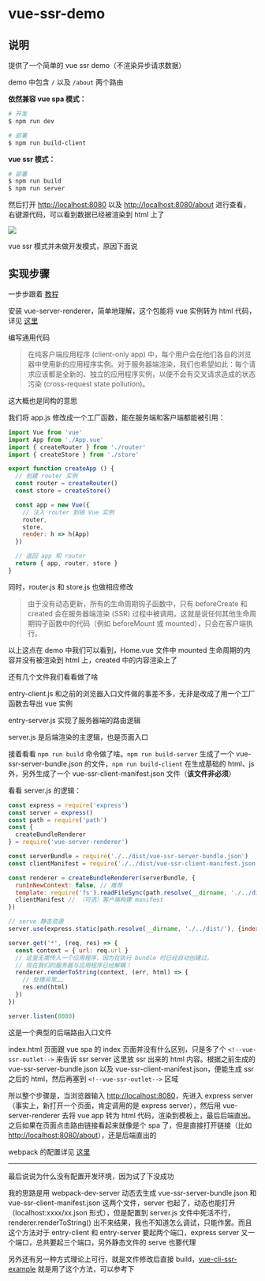 # vue-ssr-demo

## 说明

提供了一个简单的 vue ssr demo（不渲染异步请求数据）

demo 中包含 `/` 以及 `/about` 两个路由

**依然兼容 vue spa 模式：**

```bash
# 开发
$ npm run dev

# 部署
$ npm run build-client
```

**vue ssr 模式：**

```bash
# 部署
$ npm run build
$ npm run server
```

然后打开 <http://localhost:8080> 以及 <http://localhost:8080/about> 进行查看，右键源代码，可以看到数据已经被渲染到 html 上了

![](https://ws1.sinaimg.cn/large/006tKfTcly1g0juo7zau7j32520bs0xy.jpg)

vue ssr 模式并未做开发模式，原因下面说

## 实现步骤

一步步跟着 [教程](https://ssr.vuejs.org/zh/guide/)

安装 vue-server-renderer，简单地理解，这个包能将 vue 实例转为 html 代码，详见 [这里](https://ssr.vuejs.org/zh/guide/)

编写通用代码

> 在纯客户端应用程序 (client-only app) 中，每个用户会在他们各自的浏览器中使用新的应用程序实例。对于服务器端渲染，我们也希望如此：每个请求应该都是全新的、独立的应用程序实例，以便不会有交叉请求造成的状态污染 (cross-request state pollution)。

这大概也是同构的意思

我们将 app.js 修改成一个工厂函数，能在服务端和客户端都能被引用：

```js
import Vue from 'vue'
import App from './App.vue'
import { createRouter } from './router'
import { createStore } from './store'

export function createApp () {
  // 创建 router 实例
  const router = createRouter()
  const store = createStore()

  const app = new Vue({
    // 注入 router 到根 Vue 实例
    router,
    store,
    render: h => h(App)
  })

  // 返回 app 和 router
  return { app, router, store }
}
```

同时，router.js 和 store.js 也做相应修改

> 由于没有动态更新，所有的生命周期钩子函数中，只有 beforeCreate 和 created 会在服务器端渲染 (SSR) 过程中被调用。这就是说任何其他生命周期钩子函数中的代码（例如 beforeMount 或 mounted），只会在客户端执行。

以上这点在 demo 中我们可以看到，Home.vue 文件中 mounted 生命周期的内容并没有被渲染到 html 上，created 中的内容渲染上了

还有几个文件我们看看做了啥

entry-client.js 和之前的浏览器入口文件做的事差不多，无非是改成了用一个工厂函数去导出 vue 实例

entry-server.js 实现了服务器端的路由逻辑

server.js 是后端渲染的主逻辑，也是页面入口

接着看看 `npm run build` 命令做了啥。`npm run build-server` 生成了一个 vue-ssr-server-bundle.json 的文件，`npm run build-client` 在生成基础的 html、js 外，另外生成了一个 vue-ssr-client-manifest.json 文件（**该文件非必须**）

看看 server.js 的逻辑：

```js
const express = require('express')
const server = express()
const path = require('path')
const {
  createBundleRenderer
} = require('vue-server-renderer')

const serverBundle = require('./../dist/vue-ssr-server-bundle.json')
const clientManifest = require('./../dist/vue-ssr-client-manifest.json')

const renderer = createBundleRenderer(serverBundle, {
  runInNewContext: false, // 推荐
  template: require('fs').readFileSync(path.resolve(__dirname, './../dist/index.html'), 'utf-8'),
  clientManifest // （可选）客户端构建 manifest
})

// serve 静态资源
server.use(express.static(path.resolve(__dirname, './../dist/'), {index: false}))

server.get('*', (req, res) => {
  const context = { url: req.url }
  // 这里无需传入一个应用程序，因为在执行 bundle 时已经自动创建过。
  // 现在我们的服务器与应用程序已经解耦！
  renderer.renderToString(context, (err, html) => {
    // 处理异常……
    res.end(html)
  })
})

server.listen(8080)
```

这是一个典型的后端路由入口文件

index.html 页面跟 vue spa 的 index 页面并没有什么区别，只是多了个 `<!--vue-ssr-outlet-->` 来告诉 ssr server 这里放 ssr 出来的 html 内容。根据之前生成的 vue-ssr-server-bundle.json 以及 vue-ssr-client-manifest.json，便能生成 ssr 之后的 html，然后再塞到 `<!--vue-ssr-outlet-->` 区域

所以整个步骤是，当浏览器输入 <http://localhost:8080>，先进入 express server（事实上，新打开一个页面，肯定调用的是 express server），然后用 vue-server-renderer 去将 vue app 转为 html 代码，渲染到模板上，最后后端直出。之后如果在页面点击路由链接看起来就像是个 spa 了，但是直接打开链接（比如 <http://localhost:8080/about>），还是后端直出的

webpack 的配置详见 [这里](https://ssr.vuejs.org/zh/guide/build-config.html#%E6%9C%8D%E5%8A%A1%E5%99%A8%E9%85%8D%E7%BD%AE-server-config)

---

最后说说为什么没有配置开发环境，因为试了下没成功

我的思路是用 webpack-dev-server 动态去生成 vue-ssr-server-bundle.json 和 vue-ssr-client-manifest.json 这两个文件，server 也起了，动态也能打开（localhost:xxxx/xx.json 形式），但是配置到 server.js 文件中死活不行，renderer.renderToString() 出不来结果，我也不知道怎么调试，只能作罢。而且这个方法对于 entry-client 和 entry-server 要起两个端口，express server 又一个端口，总共要起三个端口，另外静态文件的 serve 也要代理

另外还有另一种方式理论上可行，就是文件修改后直接 build，[vue-cli-ssr-example](https://github.com/eddyerburgh/vue-cli-ssr-example) 就是用了这个方法，可以参考下